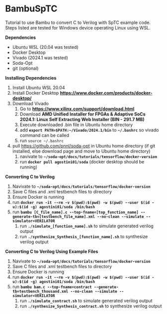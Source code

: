 # BambuSpTC
Tutorial to use Bambu to convert C to Verilog with SpTC example code.
Steps listed are tested for Windows device operating Linux using WSL.

**Dependencies**
- Ubuntu WSL (20.04 was tested)
- Docker Desktop
- Vivado (2024.1 was tested)
- Soda-Opt
- git (optional)

**Installing Dependencies**
1. Install Ubuntu WSL 20.04
2. Install Docker Desktop **https://www.docker.com/products/docker-desktop/**
3. Download Vivado
     1. Go to **https://www.xilinx.com/support/download.html**
     2. Download **AMD Unified Installer for FPGAs & Adaptive SoCs 2024.1: Linux Self Extracting Web Installer (BIN - 291.7 MB)**
     3. Execute downloaded .bin file in Ubuntu home directory
     4. add **`export PATH=$PATH:~/Vivado/2024.1/bin`** to **`~/.bashrc`** so vivado command can be called
     5. run `source ~/.bashrc`
4. pull https://github.com/pnnl/soda-opt in Ubuntu home directory (if git installed, else download page and move to Ubuntu home directory) 
     1. navivate to **`~/soda-opt/docs/tutorials/tensorflow/docker-version`**
     2. run **`docker pull agostini01/soda`** (docker desktop should be running)

**Converting C to Verilog** 
1. Navivate to **`~/soda-opt/docs/tutorials/tensorflow/docker-version`**
2. Save C files and .xml testbench files to directory 
3. Ensure Docker is running
4. run **`docker run -it --rm -v $(pwd):$(pwd) -w $(pwd) --user $(id -u):$(id -g) agostini01/soda /bin/bash`**
5. run **`bambu [C_file_name].c --top-fname=[top_function_name] --generate-tb=[testbench_file_name].xml --no-clean --simulate --simulator=VERILATOR`**
     1. run **`./simulate_[function_name].sh`** to simulate generated verilog output
     2. run **`./synthesize_Synthesis_[function_name].sh`** to synthesize verilog output
  
**Converting C to Verilog Using Example Files** 
1. Navivate to **`~/soda-opt/docs/tutorials/tensorflow/docker-version`**
2. Save C files and .xml testbench files to directory 
3. Ensure Docker is running
4. run **`docker run -it --rm -v $(pwd):$(pwd) -w $(pwd) --user $(id -u):$(id -g) agostini01/soda /bin/bash`**
5. run **`bambu bam.c --top-fname=contract --generate-tb=testbench_thousand.xml --no-clean --simulate --simulator=VERILATOR`**
     1. run **`./simulate_contract.sh`** to simulate generated verilog output
     2. run **`./synthesize_Synthesis_contract.sh`** to synthesize verilog output
